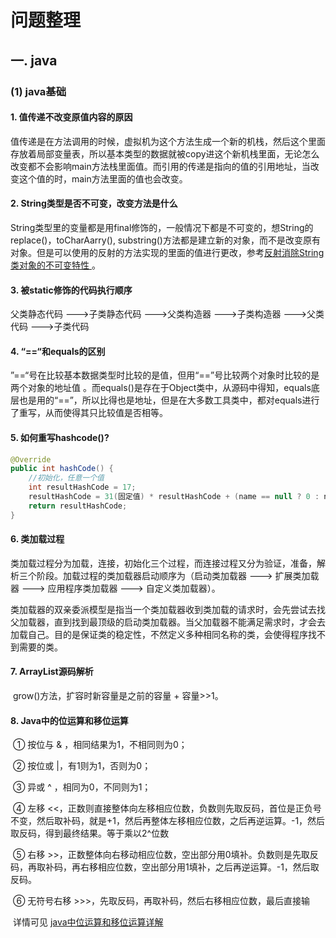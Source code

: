 # 问题整理

## 一. java

### (1) java基础

#### 1. 值传递不改变原值内容的原因

值传递是在方法调用的时候，虚拟机为这个方法生成一个新的机栈，然后这个里面存放着局部变量表，所以基本类型的数据就被copy进这个新机栈里面，无论怎么改变都不会影响main方法栈里面值。而引用的传递是指向的值的引用地址，当改变这个值的时，main方法里面的值也会改变。

#### 2. String类型是否不可变，改变方法是什么

String类型里的变量都是用final修饰的，一般情况下都是不可变的，想String的replace()，toCharAarry(), substring()方法都是建立新的对象，而不是改变原有对象。但是可以使用的反射的方法实现的里面的值进行更改，参考[反射消除String类对象的不可变特性 ](https://www.cnblogs.com/xzwblog/p/7193912.html )。

#### 3. 被static修饰的代码执行顺序 

父类静态代码 --->子类静态代码 --->父类构造器 --->子类构造器 --->父类代码 --->子类代码

#### 4. “==“和equals的区别 

”==“号在比较基本数据类型时比较的是值，但用“==”号比较两个对象时比较的是两个对象的地址值 。而equals()是存在于Object类中，从源码中得知，equals底层也是用的“==”，所以比得也是地址，但是在大多数工具类中，都对equals进行了重写，从而使得其只比较值是否相等。

#### 5. 如何重写hashcode()? 

```java
@Override
public int hashCode() {
    //初始化，任意一个值
    int resultHashCode = 17;
    resultHashCode = 31(固定值) * resultHashCode + (name == null ? 0 : name.hashCode());
    return resultHashCode;
}
```

#### 6. 类加载过程 

类加载过程分为加载，连接，初始化三个过程，而连接过程又分为验证，准备，解析三个阶段。加载过程的类加载器启动顺序为（启动类加载器 ---> 扩展类加载器 ---> 应用程序类加载器 ---> 自定义类加载器）。

类加载器的双亲委派模型是指当一个类加载器收到类加载的请求时，会先尝试去找父加载器，直到找到最顶级的启动类加载器。当父加载器不能满足需求时，才会去加载自己。目的是保证类的稳定性，不然定义多种相同名称的类，会使得程序找不到需要的类。

#### 7. ArrayList源码解析

​	grow()方法，扩容时新容量是之前的容量 + 容量>>1。

#### 8. Java中的位运算和移位运算

​	① 按位与 & ，相同结果为1，不相同则为0；

​	② 按位或 |，有1则为1，否则为0；

​	③ 异或 ^ ，相同为0，不同则为1；

​	④ 左移 <<，正数则直接整体向左移相应位数，负数则先取反码，首位是正负号不变，然后取补码，就是+1，然后再整体左移相应位数，之后再逆运算。-1，然后取反码，得到最终结果。等于乘以2^位数

​	⑤ 右移 >>，正数整体向右移动相应位数，空出部分用<red>0</red>填补。负数则是先取反码，再取补码，再右移相应位数，空出部分用<red>1</red>填补，之后再逆运算。-1，然后取反码。

​	⑥ 无符号右移 >>>，先取反码，再取补码，然后右移相应位数，最后直接输

​	详情可见 [java中位运算和移位运算详解](https://www.cnblogs.com/jpfss/p/11512898.html)
